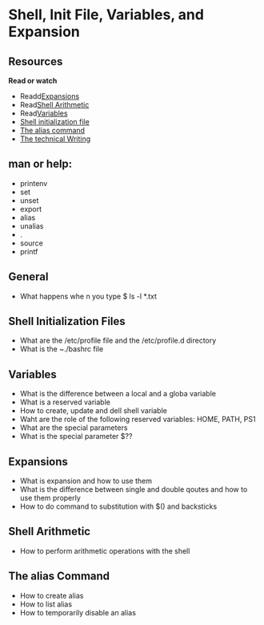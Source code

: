 # Shell, Init File, Variables, and Expansion

## Resources
__Read or watch__
- Readd[Expansions](https://linuxcommand.org/lc3_lts0080.php)
- Read[Shell Arithmetic](https://www.gnu.org/software/bash/manual/html_node/Shell-Arithmetic.html)
- Read[Variables](https://tldp.org/LDP/Bash-Beginners-Guide/html/sect_03_02.html)
- [Shell initialization file](https://tldp.org/LDP/Bash-Beginners-Guide/html/sect_03_01.html)
- [The alias command](https://www.linfo.org/alias.html)
- [The technical Writing](https://s3.amazonaws.com/alx-intranet.hbtn.io/uploads/misc/2021/6/9112669886fd446a2aa3113c31319d1f468dc160.pdf?X-Amz-Algorithm=AWS4-HMAC-SHA256&X-Amz-Credential=AKIARDDGGGOUSBVO6H7D%2F20251007%2Fus-east-1%2Fs3%2Faws4_request&X-Amz-Date=20251007T113331Z&X-Amz-Expires=86400&X-Amz-SignedHeaders=host&X-Amz-Signature=789ab49a1ccace5d27405b516f455b92cb639bfbb28d6ebc8629f62aec713301)

## man or help:
- printenv
- set
- unset
- export
- alias
- unalias
- .
- source
- printf

## General
- What happens whe n you type $ ls -l *.txt

## Shell Initialization Files
- What are the /etc/profile file and the /etc/profile.d directory
- What is the ~./bashrc file

## Variables
- What is the difference between a local and a globa variable
- What is a reserved variable
- How to create, update and dell shell variable
- Waht are the role of the following reserved variables: HOME, PATH, PS1
- What are the special parameters
- What is the special parameter $??

## Expansions
- What is expansion and how to use them
- What is the difference between single and double qoutes and how to use them properly
- How to do command to substitution with $() and backsticks

## Shell Arithmetic
- How to perform arithmetic operations with the shell

## The alias Command
- How to create alias
- How to list alias
- How to temporarily disable an alias



